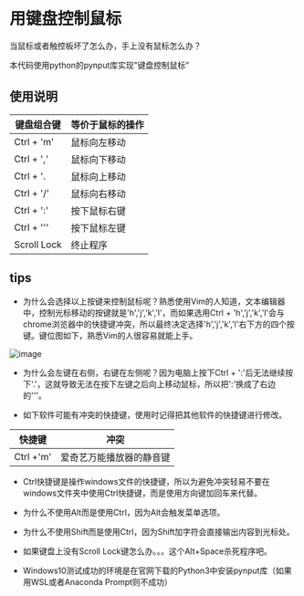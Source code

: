 # 用键盘控制鼠标

当鼠标或者触控板坏了怎么办，手上没有鼠标怎么办？

本代码使用python的pynput库实现"键盘控制鼠标"

## 使用说明

|键盘组合键|等价于鼠标的操作|
|-|-|
|Ctrl + 'm'|鼠标向左移动|
|Ctrl + ','|鼠标向下移动|
|Ctrl + '.|鼠标向上移动|
|Ctrl + '/'|鼠标向右移动|
|Ctrl + ':'|按下鼠标右键|
|Ctrl + '\''|按下鼠标左键|
|Scroll Lock|终止程序|

## tips

* 为什么会选择以上按键来控制鼠标呢？熟悉使用Vim的人知道，文本编辑器中，控制光标移动的按键就是'h','j','k','l'，而如果选用Ctrl + 'h','j','k','l'会与chrome浏览器中的快捷键冲突，所以最终决定选择'h','j','k','l'右下方的四个按键。键位图如下，熟悉Vim的人很容易就能上手。

![image](https://user-images.githubusercontent.com/25153243/63646445-76b8bc80-c745-11e9-97e9-483f2ac95c70.png)
* 为什么会左键在右侧，右键在左侧呢？因为电脑上按下Ctrl + ':'后无法继续按下'.'，这就导致无法在按下左键之后向上移动鼠标，所以把':'换成了右边的'\''。

* 如下软件可能有冲突的快捷键，使用时记得把其他软件的快捷键进行修改。

|快捷键|冲突|
|-|-|
|Ctrl +'m'|爱奇艺万能播放器的静音键|

* Ctrl快捷键是操作windows文件的快捷键，所以为避免冲突轻易不要在windows文件夹中使用Ctrl快捷键，而是使用方向键加回车来代替。

* 为什么不使用Alt而是使用Ctrl，因为Alt会触发菜单选项。

* 为什么不使用Shift而是使用Ctrl，因为Shift加字符会直接输出内容到光标处。

* 如果键盘上没有Scroll Lock键怎么办。。。这个Alt+Space杀死程序吧。

* Windows10测试成功的环境是在官网下载的Python3中安装pynput库（如果用WSL或者Anaconda Prompt则不成功）
